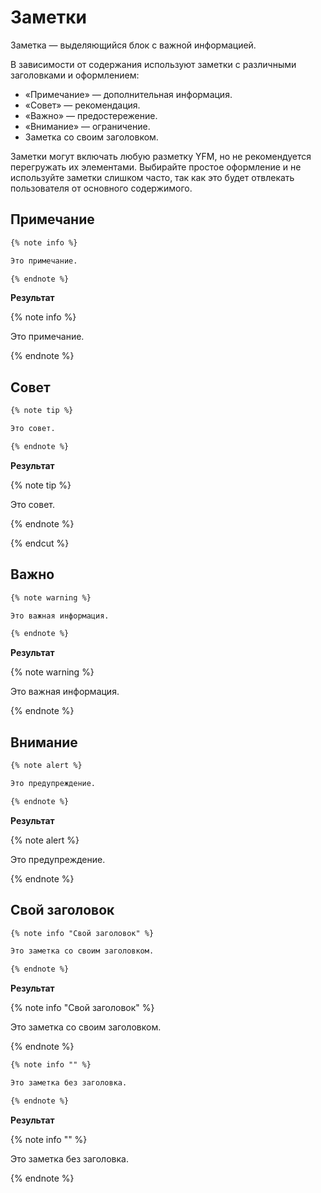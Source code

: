 # Заметки

Заметка — выделяющийся блок с важной информацией.

В зависимости от содержания используют заметки с различными заголовками и оформлением:
* «Примечание» — дополнительная информация.
* «Совет» — рекомендация.
* «Важно» — предостережение.
* «Внимание» — ограничение.
* Заметка со своим заголовком.

Заметки могут включать любую разметку YFM, но не рекомендуется перегружать их элементами. Выбирайте простое оформление и не используйте заметки слишком часто, так как это будет отвлекать пользователя от основного содержимого.

## Примечание

```markdown
{% note info %}

Это примечание.

{% endnote %}
```

**Результат**

{% note info %}

Это примечание.

{% endnote %}

## Совет

```markdown
{% note tip %}

Это совет.

{% endnote %}
```

**Результат**

{% note tip %}

Это совет.

{% endnote %}

{% endcut %}

## Важно

```markdown
{% note warning %}

Это важная информация.

{% endnote %}
```

**Результат**

{% note warning %}

Это важная информация.

{% endnote %}

## Внимание

```markdown
{% note alert %}

Это предупреждение.

{% endnote %}
```

**Результат**

{% note alert %}

Это предупреждение.

{% endnote %}

## Свой заголовок

```markdown
{% note info "Свой заголовок" %}

Это заметка со своим заголовком.

{% endnote %}
```

**Результат**

{% note info "Свой заголовок" %}

Это заметка со своим заголовком.

{% endnote %}

```markdown
{% note info "" %}

Это заметка без заголовка.

{% endnote %}
```

**Результат**

{% note info "" %}

Это заметка без заголовка.

{% endnote %}
